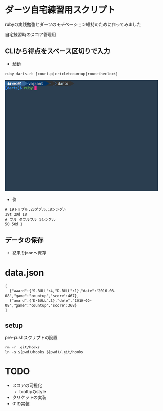 # ダーツ自宅練習用スクリプト

rubyの実践勉強とダーツのモチベーション維持のために作ってみました

自宅練習時のスコア管理用

## CLIから得点をスペース区切りで入力

- 起動

```
ruby darts.rb [countup|cricketcountup|roundtheclock]
```

![cli](cli.gif)

- 例

```
# 19トリプル,20ダブル,18シングル
19t 20d 18
# ブル ダブルブル 1シングル
50 50d 1
```

## データの保存
- 結果をjsonへ保存

# data.json

```
[
  {"award":{"S-BULL":4,"D-BULL":1},"date":"2016-03-08","game":"countup","score":467},
  {"award":{"D-BULL":2},"date":"2016-03-08","game":"countup","score":368}
]
```

## setup

pre-pushスクリプトの設置

```
rm -r .git/hooks
ln -s $(pwd)/hooks $(pwd)/.git/hooks
```

# TODO
- スコアの可視化
    - tooltipのstyle
- クリケットの実装
- 01の実装



